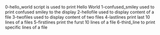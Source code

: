 0-hello_world script is used to print Hello World
1-confused_smiley used to print confused smiley to the display
2-hellofile used to display content of a file
3-twofiles used to display content of two files
4-lastlines print last 10 lines of a files
5-firstlines print the furst 10 lines of a file
6-third_line to print specific lines of a file
